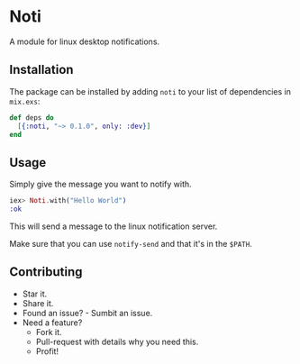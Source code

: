 # Noti

A module for linux desktop notifications.

## Installation

The package can be installed by adding `noti` to your list of dependencies in `mix.exs`:

```elixir
def deps do
  [{:noti, "~> 0.1.0", only: :dev}]
end
```

## Usage

Simply give the message you want to notify with.

```elixir
iex> Noti.with("Hello World")
:ok
```

This will send a message to the linux notification server.

Make sure that you can use `notify-send` and that it's in the `$PATH`.

## Contributing
  * Star it.
  * Share it.
  * Found an issue? - Sumbit an issue.
  * Need a feature?
    * Fork it.
    * Pull-request with details why you need this.
    * Profit!

